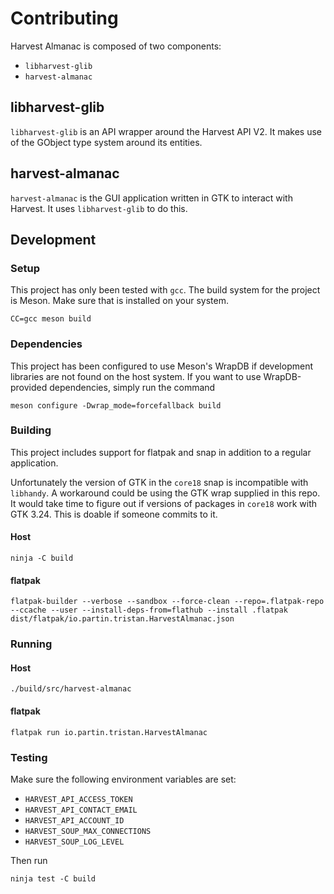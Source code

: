 # Contributing

Harvest Almanac is composed of two components:

* `libharvest-glib`
* `harvest-almanac`

## libharvest-glib

`libharvest-glib` is an API wrapper around the Harvest API V2. It makes use of
the GObject type system around its entities.

## harvest-almanac

`harvest-almanac` is the GUI application written in GTK to interact with
Harvest. It uses `libharvest-glib` to do this.

## Development

### Setup

This project has only been tested with `gcc`. The build system for the
project is Meson. Make sure that is installed on your system.

```text
CC=gcc meson build
```

### Dependencies

This project has been configured to use Meson's WrapDB if development libraries
are not found on the host system. If you want to use WrapDB-provided
dependencies, simply run the command

```text
meson configure -Dwrap_mode=forcefallback build
```

### Building

This project includes support for flatpak and snap in addition to a regular
application.

Unfortunately the version of GTK in the `core18` snap is incompatible with
`libhandy`. A workaround could be using the GTK wrap supplied in this repo. It
would take time to figure out if versions of packages in `core18` work with
GTK 3.24. This is doable if someone commits to it.

#### Host

```text
ninja -C build
```

#### flatpak

```text
flatpak-builder --verbose --sandbox --force-clean --repo=.flatpak-repo --ccache --user --install-deps-from=flathub --install .flatpak  dist/flatpak/io.partin.tristan.HarvestAlmanac.json
```

### Running

#### Host

```text
./build/src/harvest-almanac
```

#### flatpak

```text
flatpak run io.partin.tristan.HarvestAlmanac
```

### Testing

Make sure the following environment variables are set:

* `HARVEST_API_ACCESS_TOKEN`
* `HARVEST_API_CONTACT_EMAIL`
* `HARVEST_API_ACCOUNT_ID`
* `HARVEST_SOUP_MAX_CONNECTIONS`
* `HARVEST_SOUP_LOG_LEVEL`

Then run

```text
ninja test -C build
```
